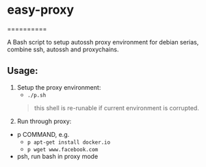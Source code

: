 # easy-proxy #
==========

A Bash script to setup autossh proxy environment for debian serias, combine ssh, autossh and proxychains.

## Usage: ##
1. Setup the proxy environment: 
   * `./p.sh`
   > this shell is re-runable if current environment is corrupted.
2. Run through proxy:
  * p COMMAND, e.g.
     * `p apt-get install docker.io`
     * `p wget www.facebook.com`
  * psh, run bash in  proxy mode
